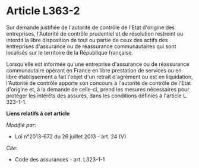 # Article L363-2

Sur demande justifiée de l'autorité de contrôle de l'Etat d'origine des entreprises, l'Autorité de contrôle prudentiel et de
résolution restreint ou interdit la libre disposition de tout ou partie de ceux des actifs des entreprises d'assurance ou de
réassurance communautaires qui sont localisés sur le territoire de la République française. 

Lorsqu'elle est informée qu'une entreprise d'assurance ou de réassurance communautaire opérant en France en libre prestation
de services ou en libre établissement a fait l'objet d'un retrait d'agrément ou est en liquidation, l'Autorité de contrôle
apporte son concours à l'autorité de contrôle de l'Etat d'origine et, à la demande de celle-ci, prend les mesures nécessaires
pour protéger les intérêts des assurés, dans les conditions définies à l'article L. 323-1-1.

**Liens relatifs à cet article**

_Modifié par_:

  - Loi n°2013-672 du 26 juillet 2013 - art. 24 (V)

_Cite_:

  - Code des assurances - art. L323-1-1
